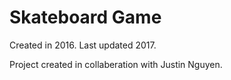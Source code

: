 # Skateboard Game

Created in 2016. Last updated 2017.

Project created in collaberation with Justin Nguyen.
